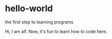 # hello-world
the first step to learning programs

Hi, I am alf.
Now, it's fun to learn how to code here. 

